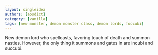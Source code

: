 ```yaml
---
layout: singleidea
authors: [aosdict]
category: [vanilla]
tags: [new monster, demon monster class, demon lords, foocubi]
---
```

New demon lord who spellcasts, favoring touch of death and summon nasties. However, the only thing it summons and gates in are incubi and succubi.
